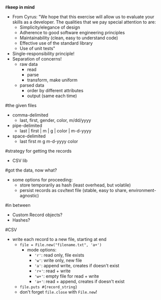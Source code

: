 #**keep in mind**
* From Cyrus: "We hope that this exercise will allow us to evaluate your skills as a developer. The qualities that we pay special attention to are:
    * Simplicity/elegance of design
    * Adherence to good software engineering principles
    * Maintainability (clean, easy to understand code)
    * Effective use of the standard library
    * Use of unit tests"
* Single-responsibility principle!
* Separation of concerns!
    * raw data
        * read
        * parse
        * transform, make uniform
    * parsed data
        * order by different attributes
        * output (same each time)

#the given files
* comma-delimited
    * last, first, gender, color, m/dd/yyyy
* pipe-delimited
    * last | first | m | g | color | m-d-yyyy
* space-delimited
    * last first m g m-d-yyyy color

#strategy for getting the records
* CSV lib

#got the data, now what?
* some options for proceeding:
    * store temporarily as hash (least overhead, but volatile)
    * persist records as csv/text file (stable, easy to share, environment-agnostic)

#in between
* Custom Record objects?
* Hashes?

#CSV
* write each record to a new file, starting at end
    * `file = File.new("filename.txt", 'a+')`
        * mode options:
            * `'r'`: read only, file exists
            * `'w'`: write only, new file
            * `'a'`: append write, creates if doesn't exist
            * `'r+'`: read + write
            * `'w+'`: empty file for read + write
            * `'a+'`: read + append, creates if doesn't exist
    * `file.puts #{record_string}`
    * don't forget `file.close` with `File.new`!
